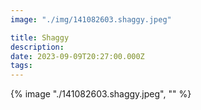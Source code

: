 ```yaml
---
image: "./img/141082603.shaggy.jpeg"

title: Shaggy
description: 
date: 2023-09-09T20:27:00.000Z
tags: 
---
```

{% image "./141082603.shaggy.jpeg", "" %}